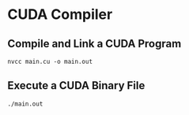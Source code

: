 # CUDA Compiler

## Compile and Link a CUDA Program

```shell
nvcc main.cu -o main.out
```

## Execute a CUDA Binary File

```shell
./main.out
```
